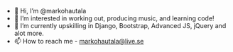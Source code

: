 - 👋 Hi, I’m @markohautala
- 👀 I’m interested in working out, producing music, and learning code!
- 🌱 I’m currently upskilling in Django, Bootstrap, Advanced JS, jQuery and alot more.
- 📫 How to reach me - markohautala@live.se

<!---
markohautala/markohautala is a ✨ special ✨ repository because its `README.md` (this file) appears on your GitHub profile.
You can click the Preview link to take a look at your changes.
--->
